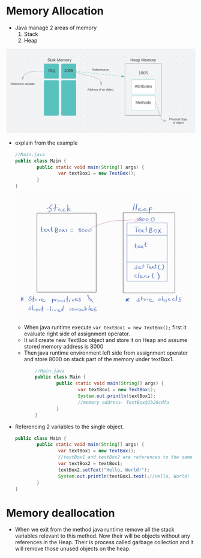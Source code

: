 # Memory Allocation
- Java manage 2 areas of memory
	1. Stack
	2. Heap 

![](assets/memory-alloation-java.png)
- explain from the example
	``` java 
	//Main.java
	public class Main {
			public static void main(String[] args) {
					var textBox1 = new TextBox();
			}
	}
	```
	![](assets/SmartSelect_20240621_154502_Samsung%20Notes.jpg)
	- When java runtime execute `var textBox1 = new TextBox();` first it evaluate right side of assignment operator. 
	- It will create new TextBox object and store it on Heap and assume stored memory address is 8000
	- Then java runtime environment left side from assignment operator and store 8000 on stack part of the memory under textBox1.
		``` java 
			//Main.java
			public class Main {
					public static void main(String[] args) {
							var textBox1 = new TextBox();
							System.out.println(textBox1);
							//memory address- TextBox@1b28cdfa
					}
			}	 
		```
- Referencing 2 variables to the single object.
	``` java 
	public class Main {
			public static void main(String[] args) {
					var textBox1 = new TextBox();
					//textBox1 and textBox2 are references to the same object
					var textBox2 = textBox1;
					textBox2.setText("Hello, World!");
					System.out.println(textBox1.text);//Hello, World!
			}
	}
	```
# Memory deallocation
- When we exit from the method java runtime remove all the stack variables relevant to this method. Now their will be objects without any references in the Heap. Their is process called garbage collection and it will remove those unused objects on the heap.
